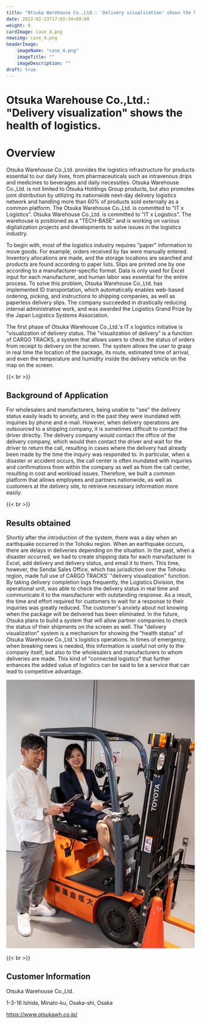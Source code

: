 ```yaml
---
title: "Otsuka Warehouse Co.,Ltd.: 'Delivery visualization' shows the health of logistics."
date: 2022-02-23T17:03:34+09:00
weight: 0
cardImage: case_4.png
newsimg: case_4.png
headerImage:
    imageName: "case_4.png"
    imageTitle: ""
    imageDescription: ""
draft: true
---
```



# Otsuka Warehouse Co.,Ltd.: "Delivery visualization" shows the health of logistics.

# Overview
Otsuka Warehouse Co.,Ltd. provides the logistics infrastructure for products essential to our daily lives, from pharmaceuticals such as intravenous drips and medicines to beverages and daily necessities. Otsuka Warehouse Co.,Ltd. is not limited to Otsuka Holdings Group products, but also promotes joint distribution by utilizing its nationwide next-day delivery logistics network and handling more than 60% of products sold externally as a common platform. The Otsuka Warehouse Co.,Ltd. is committed to "IT x Logistics".
Otsuka Warehouse Co.,Ltd. is committed to "IT x Logistics". The warehouse is positioned as a "TECH-BASE" and is working on various digitalization projects and developments to solve issues in the logistics industry.

To begin with, most of the logistics industry requires "paper" information to move goods. For example, orders received by fax were manually entered. Inventory allocations are made, and the storage locations are searched and products are found according to paper lists. Slips are printed one by one according to a manufacturer-specific format. Data is only used for Excel input for each manufacturer, and human labor was essential for the entire process. To solve this problem, Otsuka Warehouse Co.,Ltd. has implemented ID transportation, which automatically enables web-based ordering, picking, and instructions to shipping companies, as well as paperless delivery slips. The company succeeded in drastically reducing internal administrative work, and was awarded the Logistics Grand Prize by the Japan Logistics Systems Association.

The first phase of Otsuka Warehouse Co.,Ltd.'s IT x logistics initiative is "visualization of delivery status. The "visualization of delivery" is a function of CARGO TRACKS, a system that allows users to check the status of orders from receipt to delivery on the screen. The system allows the user to grasp in real time the location of the package, its route, estimated time of arrival, and even the temperature and humidity inside the delivery vehicle on the map on the screen.

{{< br >}}

## Background of Application
For wholesalers and manufacturers, being unable to "see" the delivery status easily leads to anxiety, and in the past they were inundated with inquiries by phone and e-mail. However, when delivery operations are outsourced to a shipping company, it is sometimes difficult to contact the driver directly. The delivery company would contact the office of the delivery company, which would then contact the driver and wait for the driver to return the call, resulting in cases where the delivery had already been made by the time the inquiry was responded to. In particular, when a disaster or accident occurs, the call center is often inundated with inquiries and confirmations from within the company as well as from the call center, resulting in cost and workload issues. Therefore, we built a common platform that allows employees and partners nationwide, as well as customers at the delivery site, to retrieve necessary information more easily.

{{< br >}}

## Results obtained
Shortly after the introduction of the system, there was a day when an earthquake occurred in the Tohoku region. When an earthquake occurs, there are delays in deliveries depending on the situation. In the past, when a disaster occurred, we had to create shipping data for each manufacturer in Excel, add delivery and delivery status, and email it to them. This time, however, the Sendai Sales Office, which has jurisdiction over the Tohoku region, made full use of CARGO TRACKS' "delivery visualization" function. By taking delivery completion logs frequently, the Logistics Division, the operational unit, was able to check the delivery status in real time and communicate it to the manufacturer with outstanding response. As a result, the time and effort required for customers to wait for a response to their inquiries was greatly reduced. The customer's anxiety about not knowing when the package will be delivered has been eliminated. In the future, Otsuka plans to build a system that will allow partner companies to check the status of their shipments on the screen as well.
The "delivery visualization" system is a mechanism for showing the "health status" of Otsuka Warehouse Co.,Ltd.'s logistics operations. In times of emergency, when breaking news is needed, this information is useful not only to the company itself, but also to the wholesalers and manufacturers to whom deliveries are made. This kind of "connected logistics" that further enhances the added value of logistics can be said to be a service that can lead to competitive advantage.

![ Image is not Available !](case_4-2.png)

{{< br >}}

## Customer Information
Otsuka Warehouse Co.,Ltd.  

1-3-16 Ishida, Minato-ku, Osaka-shi, Osaka 
 
https://www.otsukawh.co.jp/
